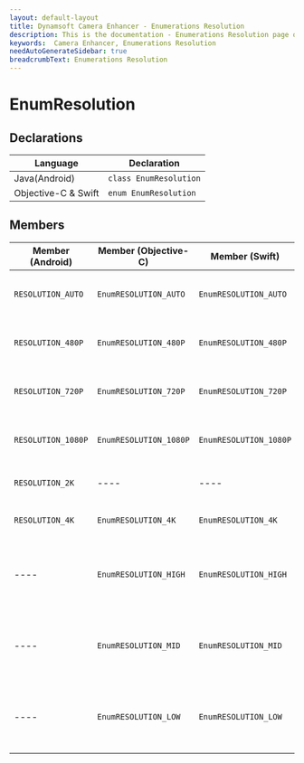 ```yaml
---
layout: default-layout
title: Dynamsoft Camera Enhancer - Enumerations Resolution
description: This is the documentation - Enumerations Resolution page of Dynamsoft Camera Enhancer.
keywords:  Camera Enhancer, Enumerations Resolution
needAutoGenerateSidebar: true
breadcrumbText: Enumerations Resolution
---
```


# EnumResolution

## Declarations

| Language | Declaration |
|----------|-------------|
| Java(Android) | `class EnumResolution` |
| Objective-C & Swift | `enum EnumResolution` |

## Members

| Member (Android) | Member (Objective-C) | Member (Swift) | Value | Description |
| ---------------- | -------------------- | -------------- | ----- | ----------- |
| `RESOLUTION_AUTO` | `EnumRESOLUTION_AUTO` | `EnumRESOLUTION_AUTO` | 0 | The resolution will be set automatically. |
| `RESOLUTION_480P` | `EnumRESOLUTION_480P` | `EnumRESOLUTION_480P` | 1 | The resolution will be set to 480P. |
| `RESOLUTION_720P` | `EnumRESOLUTION_720P` | `EnumRESOLUTION_720P` | 2 | The resolution will be set to 720P. |
| `RESOLUTION_1080P` | `EnumRESOLUTION_1080P` | `EnumRESOLUTION_1080P` | 3 | The resolution will be set to 1080P. |
| `RESOLUTION_2K` | ---- | ---- | 4 | The resolution will be set to 2K. |
| `RESOLUTION_4K` | `EnumRESOLUTION_4K` | `EnumRESOLUTION_4K` | 5 | The resolution will be set to 4K. |
| ---- | `EnumRESOLUTION_HIGH` | `EnumRESOLUTION_HIGH` | 6 | **Deprecated**. The high-level resolution that preset by iOS system. |
| ---- | `EnumRESOLUTION_MID` | `EnumRESOLUTION_MID` | 7 | **Deprecated**. The mid-level resolution that preset by iOS system. |
| ---- | `EnumRESOLUTION_LOW` | `EnumRESOLUTION_LOW` | 8 | **Deprecated**. The low-level resolution that preset by iOS system. |
